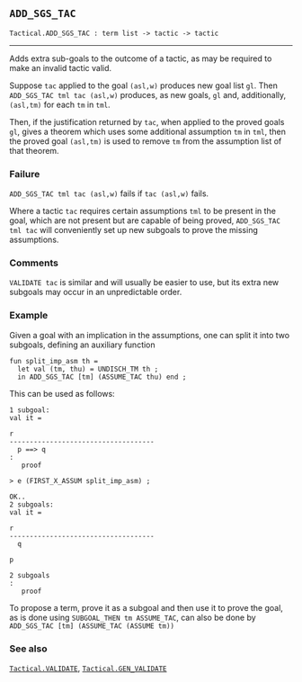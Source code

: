 ## `ADD_SGS_TAC`

``` hol4
Tactical.ADD_SGS_TAC : term list -> tactic -> tactic
```

------------------------------------------------------------------------

Adds extra sub-goals to the outcome of a tactic, as may be required to
make an invalid tactic valid.

Suppose `tac` applied to the goal `(asl,w)` produces new goal list `gl`.
Then `ADD_SGS_TAC tml tac (asl,w)` produces, as new goals, `gl` and,
additionally, `(asl,tm)` for each `tm` in `tml`.

Then, if the justification returned by `tac`, when applied to the proved
goals `gl`, gives a theorem which uses some additional assumption `tm`
in `tml`, then the proved goal `(asl,tm)` is used to remove `tm` from
the assumption list of that theorem.

### Failure

`ADD_SGS_TAC tml tac (asl,w)` fails if `tac (asl,w)` fails.

Where a tactic `tac` requires certain assumptions `tml` to be present in
the goal, which are not present but are capable of being proved,
`ADD_SGS_TAC tml tac` will conveniently set up new subgoals to prove the
missing assumptions.

### Comments

`VALIDATE tac` is similar and will usually be easier to use, but its
extra new subgoals may occur in an unpredictable order.

### Example

Given a goal with an implication in the assumptions, one can split it
into two subgoals, defining an auxiliary function

``` hol4
fun split_imp_asm th =
  let val (tm, thu) = UNDISCH_TM th ;
  in ADD_SGS_TAC [tm] (ASSUME_TAC thu) end ;
```

This can be used as follows:

``` hol4
1 subgoal:
val it =

r
------------------------------------
  p ==> q
:
   proof

> e (FIRST_X_ASSUM split_imp_asm) ;

OK..
2 subgoals:
val it =

r
------------------------------------
  q

p

2 subgoals
:
   proof
```

To propose a term, prove it as a subgoal and then use it to prove the
goal, as is done using `SUBGOAL_THEN tm ASSUME_TAC`, can also be done by
`ADD_SGS_TAC [tm] (ASSUME_TAC (ASSUME tm))`

### See also

[`Tactical.VALIDATE`](#Tactical.VALIDATE),
[`Tactical.GEN_VALIDATE`](#Tactical.GEN_VALIDATE)
